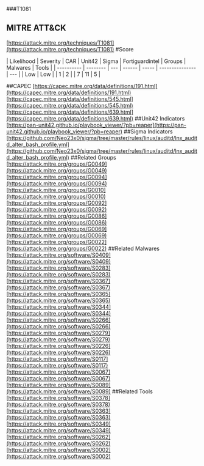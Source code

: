 ###T1081
## MITRE ATT&CK
[https://attack.mitre.org/techniques/T1081](https://attack.mitre.org/techniques/T1081)
#Score

| Likelihood | Severity | CAR | Unit42 | Sigma | Fortiguardintel | Groups | Malwares | Tools |
| ---------- | -------- | --- | ------ | ----- | --------------- | ---  |
| Low | Low |   | 1 | 2 |   | 7 | 11 | 5 |

##CAPEC
[https://capec.mitre.org/data/definitions/191.html](https://capec.mitre.org/data/definitions/191.html)
[https://capec.mitre.org/data/definitions/545.html](https://capec.mitre.org/data/definitions/545.html)
[https://capec.mitre.org/data/definitions/639.html](https://capec.mitre.org/data/definitions/639.html)
[]()
##Unit42 Indicators
[https://pan-unit42.github.io/playbook_viewer/?pb=reaper](https://pan-unit42.github.io/playbook_viewer/?pb=reaper)
[]()
##Sigma Indicators
[https://github.com/Neo23x0/sigma/tree/master/rules/linux/auditd/lnx_auditd_alter_bash_profile.yml](https://github.com/Neo23x0/sigma/tree/master/rules/linux/auditd/lnx_auditd_alter_bash_profile.yml)
[]()
##Related Groups
[https://attack.mitre.org/groups/G0049](https://attack.mitre.org/groups/G0049)
[https://attack.mitre.org/groups/G0094](https://attack.mitre.org/groups/G0094)
[https://attack.mitre.org/groups/G0010](https://attack.mitre.org/groups/G0010)
[https://attack.mitre.org/groups/G0092](https://attack.mitre.org/groups/G0092)
[https://attack.mitre.org/groups/G0086](https://attack.mitre.org/groups/G0086)
[https://attack.mitre.org/groups/G0069](https://attack.mitre.org/groups/G0069)
[https://attack.mitre.org/groups/G0022](https://attack.mitre.org/groups/G0022)
[]()
##Related Malwares
[https://attack.mitre.org/software/S0409](https://attack.mitre.org/software/S0409)
[https://attack.mitre.org/software/S0283](https://attack.mitre.org/software/S0283)
[https://attack.mitre.org/software/S0367](https://attack.mitre.org/software/S0367)
[https://attack.mitre.org/software/S0365](https://attack.mitre.org/software/S0365)
[https://attack.mitre.org/software/S0344](https://attack.mitre.org/software/S0344)
[https://attack.mitre.org/software/S0266](https://attack.mitre.org/software/S0266)
[https://attack.mitre.org/software/S0279](https://attack.mitre.org/software/S0279)
[https://attack.mitre.org/software/S0226](https://attack.mitre.org/software/S0226)
[https://attack.mitre.org/software/S0117](https://attack.mitre.org/software/S0117)
[https://attack.mitre.org/software/S0067](https://attack.mitre.org/software/S0067)
[https://attack.mitre.org/software/S0089](https://attack.mitre.org/software/S0089)
[]()
##Related Tools
[https://attack.mitre.org/software/S0378](https://attack.mitre.org/software/S0378)
[https://attack.mitre.org/software/S0363](https://attack.mitre.org/software/S0363)
[https://attack.mitre.org/software/S0349](https://attack.mitre.org/software/S0349)
[https://attack.mitre.org/software/S0262](https://attack.mitre.org/software/S0262)
[https://attack.mitre.org/software/S0002](https://attack.mitre.org/software/S0002)
[]()

